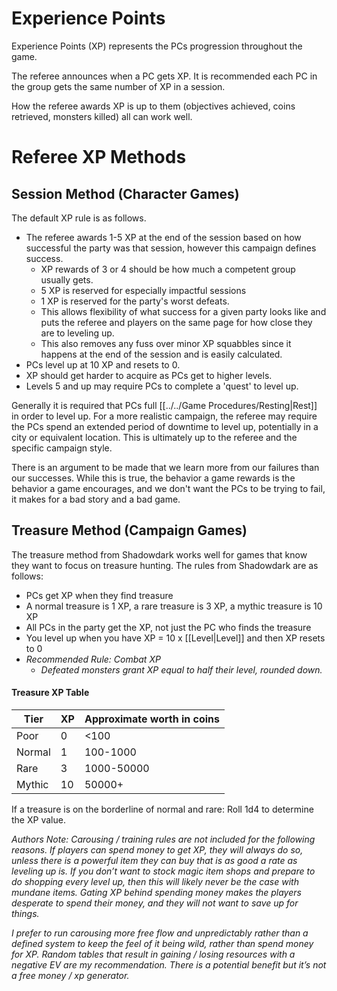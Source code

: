 # Experience Points

Experience Points (XP) represents the PCs progression throughout the game. 

The referee announces when a PC gets XP. It is recommended each PC in the group gets the same number of XP in a session.

How the referee awards XP is up to them (objectives achieved, coins retrieved, monsters killed) all can work well.

# Referee XP Methods
## Session Method (Character Games)
The default XP rule is as follows. 
- The referee awards 1-5 XP at the end of the session based on how successful the party was that session, however this campaign defines success. 
	- XP rewards of 3 or 4 should be how much a competent group usually gets. 
	- 5 XP is reserved for especially impactful sessions 
	- 1 XP is reserved for the party's worst defeats. 
	- This allows flexibility of what success for a given party looks like and puts the referee and players on the same page for how close they are to leveling up. 
	- This also removes any fuss over minor XP squabbles since it happens at the end of the session and is easily calculated.
- PCs level up at 10 XP and resets to 0.
- XP should get harder to acquire as PCs get to higher levels.
- Levels 5 and up may require PCs to complete a 'quest' to level up.

Generally it is required that PCs full [[../../Game Procedures/Resting\|Rest]] in order to level up. For a more realistic campaign, the referee may require the PCs spend an extended period of downtime to level up, potentially in a city or equivalent location. This is ultimately up to the referee and the specific campaign style.

There is an argument to be made that we learn more from our failures than our successes. While this is true, the behavior a game rewards is the behavior a game encourages, and we don't want the PCs to be trying to fail, it makes for a bad story and a bad game.

## Treasure Method (Campaign Games)
The treasure method from Shadowdark works well for games that know they want to focus on treasure hunting. The rules from Shadowdark are as follows:
- PCs get XP when they find treasure
- A normal treasure is 1 XP, a rare treasure is 3 XP, a mythic treasure is 10 XP
- All PCs in the party get the XP, not just the PC who finds the treasure
- You level up when you have XP = 10 x [[Level\|Level]] and then XP resets to 0
- *Recommended Rule: Combat XP*
	- *Defeated monsters grant XP equal to half their level, rounded down.*
#### Treasure XP Table

| Tier   | XP  | Approximate worth in coins |
| ------ | --- | -------------------------- |
| Poor   | 0   | <100                       |
| Normal | 1   | 100-1000                   |
| Rare   | 3   | 1000-50000                 |
| Mythic | 10  | 50000+                     |
If a treasure is on the borderline of normal and rare:
	Roll 1d4 to determine the XP value.

*Authors Note:*
*Carousing / training rules are not included for the following reasons. If players can spend money to get XP, they will always do so, unless there is a powerful item they can buy that is as good a rate as leveling up is. If you don’t want to stock magic item shops and prepare to do shopping every level up, then this will likely never be the case with mundane items. Gating XP behind spending money makes the players desperate to spend their money, and they will not want to save up for things.*

*I prefer to run carousing more free flow and unpredictably rather than a defined system to keep the feel of it being wild, rather than spend money for XP. Random tables that result in gaining / losing resources with a negative EV are my recommendation. There is a potential benefit but it’s not a free money / xp generator.*
